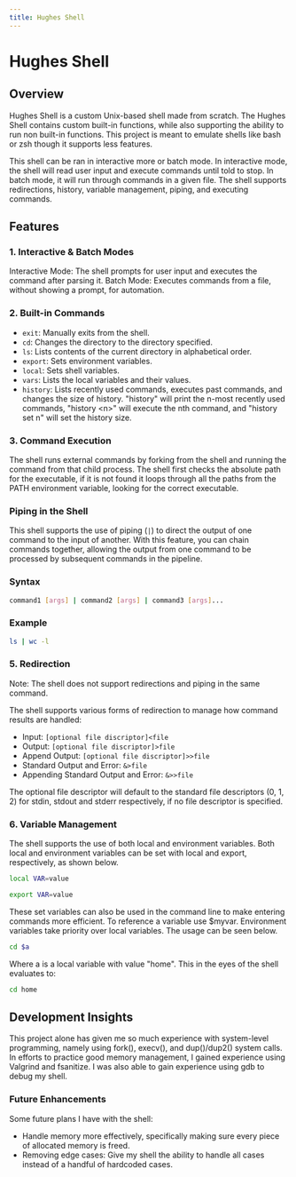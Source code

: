 ```yaml
---
title: Hughes Shell
---
```


# Hughes Shell

## Overview
Hughes Shell is a custom Unix-based shell made from scratch. The Hughes Shell contains custom built-in functions, while also supporting the ability to run non built-in functions. This project is meant to emulate shells like bash or zsh though it supports less features.

This shell can be ran in interactive more or batch mode. In interactive mode, the shell will read user input and execute commands until told to stop. In batch mode, it will run through commands in a given file. The shell supports redirections, history, variable management, piping, and executing commands.

## Features
### 1. Interactive & Batch Modes
Interactive Mode: The shell prompts for user input and executes the command after parsing it.
Batch Mode: Executes commands from a file, without showing a prompt, for automation.
### 2. Built-in Commands
* `exit`: Manually exits from the shell.
* `cd`: Changes the directory to the directory specified.
* `ls`: Lists contents of the current directory in alphabetical order.
* `export`: Sets environment variables.
* `local`: Sets shell variables.
* `vars`: Lists the local variables and their values.
* `history`: Lists recently used commands, executes past commands, and changes the size of history. "history" will print the n-most recently used commands, "history <<n>n>" will execute the nth command, and "history set n" will set the history size.
### 3. Command Execution
The shell runs external commands by forking from the shell and running the command from that child process. The shell first checks the absolute path for the executable, if it is not found it loops through all the paths from the PATH environment variable, looking for the correct executable.
### Piping in the Shell

This shell supports the use of piping (`|`) to direct the output of one command to the input of another. With this feature, you can chain commands together, allowing the output from one command to be processed by subsequent commands in the pipeline.

### Syntax

```sh
command1 [args] | command2 [args] | command3 [args]...
```
### Example
```sh
ls | wc -l
```

### 5. Redirection
Note: The shell does not support redirections and piping in the same command.

The shell supports various forms of redirection to manage how command results are handled:
* Input: `[optional file discriptor]<file` 
* Output: `[optional file discriptor]>file` 
* Append Output: `[optional file discriptor]>>file`
* Standard Output and Error: `&>file` 
* Appending Standard Output and Error: `&>>file` 

The optional file descriptor will default to the standard file descriptors (0, 1, 2) for stdin, stdout and stderr respectively, if no file descriptor is specified.

### 6. Variable Management
The shell supports the use of both local and environment variables. Both local and environment variables can be set with local and export, respectively, as shown below.
```sh
local VAR=value
```
```sh
export VAR=value
```
These set variables can also be used in the command line to make entering commands more efficient. To reference a variable use $myvar. Environment variables take priority over local variables. The usage can be seen below.
```sh
cd $a
```
Where a is a local variable with value "home". This in the eyes of the shell evaluates to:
```sh
cd home
```

## Development Insights
This project alone has given me so much experience with system-level programming, namely using fork(), execv(), and dup()/dup2() system calls. In efforts to practice good memory management, I gained experience using Valgrind and fsanitize. I was also able to gain experience using gdb to debug my shell.

### Future Enhancements
Some future plans I have with the shell:
* Handle memory more effectively, specifically making sure every piece of allocated memory is freed.
* Removing edge cases: Give my shell the ability to handle all cases instead of a handful of hardcoded cases.
